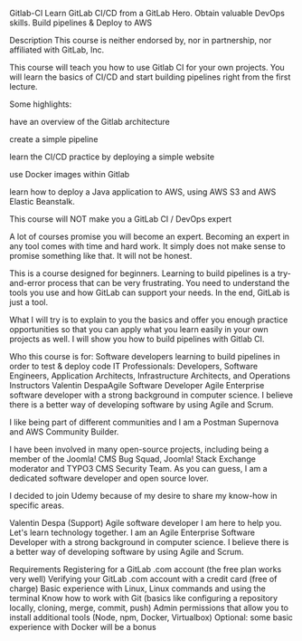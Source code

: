 Gitlab-CI
Learn GitLab CI/CD from a GitLab Hero. Obtain valuable DevOps skills. Build pipelines & Deploy to AWS

Description This course is neither endorsed by, nor in partnership, nor affiliated with GitLab, Inc.

This course will teach you how to use Gitlab CI for your own projects. You will learn the basics of CI/CD and start building pipelines right from the first lecture.

Some highlights:

have an overview of the Gitlab architecture

create a simple pipeline

learn the CI/CD practice by deploying a simple website

use Docker images within Gitlab

learn how to deploy a Java application to AWS, using AWS S3 and AWS Elastic Beanstalk.

This course will NOT make you a GitLab CI / DevOps expert

A lot of courses promise you will become an expert. Becoming an expert in any tool comes with time and hard work. It simply does not make sense to promise something like that. It will not be honest.

This is a course designed for beginners. Learning to build pipelines is a try-and-error process that can be very frustrating. You need to understand the tools you use and how GitLab can support your needs. In the end, GitLab is just a tool.

What I will try is to explain to you the basics and offer you enough practice opportunities so that you can apply what you learn easily in your own projects as well. I will show you how to build pipelines with Gitlab CI.

Who this course is for: Software developers learning to build pipelines in order to test & deploy code IT Professionals: Developers, Software Engineers, Application Architects, Infrastructure Architects, and Operations Instructors Valentin Despa​Agile Software Developer Agile Enterprise software developer with a strong background in computer science. I believe there is a better way of developing software by using Agile and Scrum.

I like being part of different communities and I am a Postman Supernova and AWS Community Builder.

I have been involved in many open-source projects, including being a member of the Joomla! CMS Bug Squad, Joomla! Stack Exchange moderator and TYPO3 CMS Security Team. As you can guess, I am a dedicated software developer and open source lover.

I decided to join Udemy because of my desire to share my know-how in specific areas.

Valentin Despa (Support) Agile software developer I am here to help you. Let's learn technology together. I am an Agile Enterprise Software Developer with a strong background in computer science. I believe there is a better way of developing software by using Agile and Scrum.

Requirements Registering for a GitLab .com account (the free plan works very well) Verifying your GitLab .com account with a credit card (free of charge) Basic experience with Linux, Linux commands and using the terminal Know how to work with Git (basics like configuring a repository locally, cloning, merge, commit, push) Admin permissions that allow you to install additional tools (Node, npm, Docker, Virtualbox) Optional: some basic experience with Docker will be a bonus

